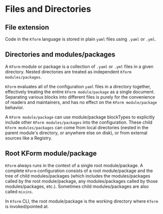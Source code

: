 # Files and Directories

## File extension

Code in the `Kform` language is stored in plain `yaml` files using `.yaml` or `.yml`.

## Directories and modules/packages

A `KForm` module or package is a collection of `.yaml` or `.yml` files in a given directory. Nested directories are treated as independent `Kform modules/packages`.

`KForm` evaluates all of the configuration `yaml` files in a directory together, effectively treating the entire `KForm module/package` as a single document. Separating various blocks into different files is purely for the convenience of readers and maintainers, and has no effect on the `KForm module/package` behavior.

A `KForm module/package` can use module/package blockTypes to explicitly include other `KForm modules/packages` into the configuration. These child `KForm modules/packages` can come from local directories (nested in the parent module's directory, or anywhere else on disk), or from external sources like a Registry.

## Root KForm module/package

`KForm` always runs in the context of a single root module/package. A complete `KForm` configuration consists of a root module/package and the tree of child modules/packages (which includes the modules/packages called by the root module/package, any modules/packages called by those modules/packages, etc.). Sometimes child modules/packages are also called `mixins`.

In `Kform` CLI, the root module/package is the working directory where `Kform` is invoked/pointed at.
